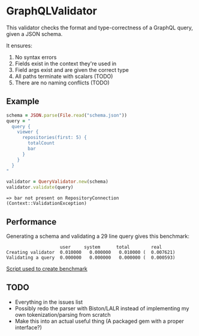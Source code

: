 # GraphQLValidator

This validator checks the format and type-correctness of a GraphQL query, given a JSON schema.

It ensures:
1. No syntax errors
2. Fields exist in the context they're used in
3. Field args exist and are given the correct type
4. All paths terminate with scalars (TODO)
5. There are no naming conflicts (TODO)

## Example

```Ruby
schema = JSON.parse(File.read("schema.json"))
query = "
  query {
    viewer {
      repositories(first: 5) {
        totalCount
        bar
      }
    }
  }
"

validator = QueryValidator.new(schema)
validator.validate(query)
```
```
=> bar not present on RepositoryConnection (Context::ValidationException)
```

## Performance

Generating a schema and validating a 29 line query gives this benchmark:

```
                    user     system      total        real
Creating validator  0.010000   0.000000   0.010000 (  0.007621)
Validating a query  0.000000   0.000000   0.000000 (  0.000593)
```

[Script used to create benchmark](https://gist.github.com/nwoodthorpe/f9885a78f837bf96eed274e2ff81ebac)

## TODO

 - Everything in the issues list
 - Possibly redo the parser with Biston/LALR instead of implementing my own tokenization/parsing from scratch
 - Make this into an actual useful thing (A packaged gem with a proper interface?)
